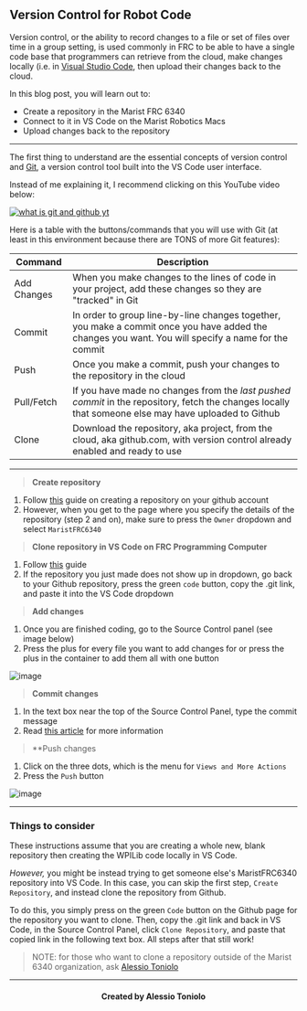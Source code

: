 ## Version Control for Robot Code

Version control, or the ability to record changes to a file or set of files over time in a group setting, is used commonly in FRC to be able to have a single
code base that programmers can retrieve from the cloud, make changes locally (i.e. in [Visual Studio Code](https://code.visualstudio.com/), then upload their changes
back to the cloud.

In this blog post, you will learn out to:
* Create a repository in the Marist FRC 6340
* Connect to it in VS Code on the Marist Robotics Macs
* Upload changes back to the repository

---

The first thing to understand are the essential concepts of version control and [Git](https://git-scm.com/), a version control tool built into the VS Code user interface.

Instead of me explaining it, I recommend clicking on this YouTube video below:

[![what is git and github yt](https://img.youtube.com/vi/uUuTYDg9XoI/mqdefault.jpg)](https://www.youtube.com/watch?v=uUuTYDg9XoI)

Here is a table with the buttons/commands that you will use with Git (at least in this environment because there are TONS of more Git features):

| Command | Description |
| --- | ----------- |
| Add Changes | When you make changes to the lines of code in your project, add these changes so they are "tracked" in Git |
| Commit | In order to group line-by-line changes together, you make a commit once you have added the changes you want. You will specify a name for the commit |
| Push | Once you make a commit, push your changes to the repository in the cloud
| Pull/Fetch | If you have made no changes from the *last pushed commit* in the repository, fetch the changes locally that someone else may have uploaded to Github
| Clone | Download the repository, aka project, from the cloud, aka github.com, with version control already enabled and ready to use

---

> **Create repository**
1. Follow [this](https://docs.github.com/en/repositories/creating-and-managing-repositories/creating-a-new-repository) guide on creating a repository on your github account
2. However, when you get to the page where you specify the details of the repository (step 2 and on), make sure to press the `Owner` dropdown and select `MaristFRC6340`

> **Clone repository in VS Code on FRC Programming Computer**
1. Follow [this](https://code.visualstudio.com/docs/editor/github#_cloning-a-repository) guide
2. If the repository you just made does not show up in dropdown, go back to your Github repository, press the green `code` button, copy the .git link, and paste it into the VS Code dropdown

> **Add changes**
1. Once you are finished coding, go to the Source Control panel (see image below)
2. Press the plus for every file you want to add changes for or press the plus in the container to add them all with one button

![image](https://user-images.githubusercontent.com/44009231/167955938-cd01e535-ce51-4774-b887-aed6da1d76e4.png)


> **Commit changes**
1. In the text box near the top of the Source Control Panel, type the commit message
2. Read [this article](https://code.visualstudio.com/docs/editor/versioncontrol#_commit) for more information

> **Push changes
1. Click on the three dots, which is the menu for `Views and More Actions`
2. Press the `Push` button

![image](https://user-images.githubusercontent.com/44009231/167966154-164c48f9-f291-4f25-bd9c-920a45392d91.png)

---

### Things to consider

These instructions assume that you are creating a whole new, blank repository then creating the WPILib code locally in VS Code.

*However,* you might be instead trying to get someone else's MaristFRC6340 repository into VS Code. In this case, you can skip the first step, `Create Repository`,
and instead clone the repository from Github.

To do this, you simply press on the green `Code` button on the Github page for the repository you want to clone. Then, copy the .git link and back in VS Code,
in the Source Control Panel, click `Clone Repository`, and paste that copied link in the following text box. All steps after that still work!

> NOTE: for those who want to clone a repository outside of the Marist 6340 organization, ask [Alessio Toniolo](https://github.com/AlessioToniolo)

---

<h4 align="center"> Created by Alessio Toniolo </h4>
